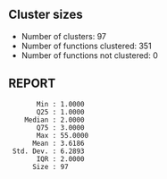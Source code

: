 ## Cluster sizes
* Number of clusters: 97
* Number of functions clustered: 351
* Number of functions not clustered: 0

## REPORT
```
       Min : 1.0000
       Q25 : 1.0000
    Median : 2.0000
       Q75 : 3.0000
       Max : 55.0000
      Mean : 3.6186
 Std. Dev. : 6.2893
       IQR : 2.0000
      Size : 97
```